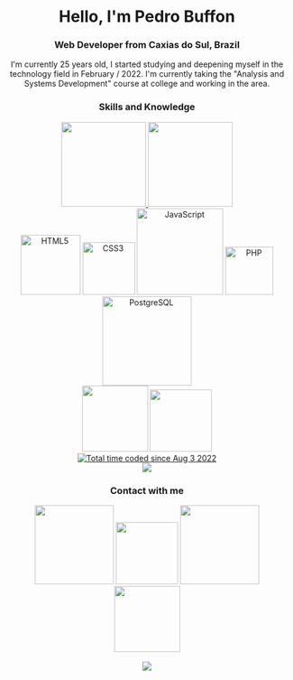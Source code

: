 <div align="center">
<h1>Hello, I'm Pedro Buffon</h1>
    <h3> Web Developer from Caxias do Sul, Brazil</h3>
    <p>I'm currently 25 years old, I started studying and deepening myself in the technology field in February / 2022. I'm currently taking the "Analysis and Systems Development" course at college and working in the area.</p> 
    <h3>Skills and Knowledge</h3>
    <div align="center">
  <a href="https://github.com/pedrobuffon">
  <img height="150px" src="https://github-readme-stats-eight-theta.vercel.app/api?username=pedrobuffon&show_icons=true&theme=dark&include_all_commits=true&count_private=true">
<img height="150px" src="https://github-readme-stats-eight-theta.vercel.app/api/top-langs/?username=pedrobuffon&show_icons=true&layout=compact&theme=dark">
    </div>
    <a href="https://www.w3schools.com/html/"><img width="106" alt="HTML5" src="https://img.shields.io/badge/HTML5-E34F26?style=for-the-badge&logo=html5&logoColor=white"></a>
    <a href="https://www.w3schools.com/css/"><img width="93" alt="CSS3" src="https://img.shields.io/badge/CSS3-1572B6?style=for-the-badge&logo=css3&logoColor=white"></a>
    <a href="https://www.javascript.com"><img width="153" alt="JavaScript" src="https://img.shields.io/badge/JavaScript-323330?style=for-the-badge&logo=javascript&logoColor=F7DF1E"></a>
    <a href="https://www.php.net/"><img width="85" alt="PHP" src="https://img.shields.io/badge/PHP-777BB4?style=for-the-badge&logo=php&logoColor=white"></a>
    <a href="https://www.postgresql.org/"><img width="158" alt="PostgreSQL" src="https://img.shields.io/badge/PostgreSQL-316192?style=for-the-badge&logo=postgresql&logoColor=white"></a><br>
    <a href="https://www.apache.org/"><img src="https://img.shields.io/badge/Apache-D22128?style=for-the-badge&logo=Apache&logoColor=white" width="117px"></a>
    <a href="https://www.nginx.com/"><img src="https://img.shields.io/badge/Nginx-009639?style=for-the-badge&logo=nginx&logoColor=white" width="110px"></a></br>
    <! -- -->
    <a href="https://wakatime.com/@2ec9615c-defa-44a9-8fb9-545ab3a8454c"><img src="https://wakatime.com/badge/user/2ec9615c-defa-44a9-8fb9-545ab3a8454c.svg" alt="Total time coded since Aug 3 2022" /></a><br>
    <a href="https://visualstudio.microsoft.com"><img src="https://img.shields.io/badge/Visual%20Studio%20Code-0078d7.svg"?style=for-the-badge&logo=visual-studio-code&logoColor=white></a>
    <h3>Contact with me</h3>
     <a href="https://www.linkedin.com/in/pedro-buffon-26261a15b"><img src="https://img.shields.io/badge/LinkedIn-0077B5?style=for-the-badge&logo=linkedin&logoColor=white" width="140px"></a>
     <a href="mailto: henriquebuffon@gmail.com"><img src="https://img.shields.io/badge/Gmail-D14836?style=for-the-badge&logo=gmail&logoColor=white" width="110px"></a>
     <a href="https://www.facebook.com/pedro.h.buffon/"><img src="https://img.shields.io/badge/Facebook-1877F2?style=for-the-badge&logo=facebook&logoColor=white" width="140px"></a>
     <a href="https://www.reddit.com/user/pedrobuffon"><img src="https://img.shields.io/badge/Reddit-FF4500?style=for-the-badge&logo=reddit&logoColor=white" width="117px"></a></br
</div>
<br>
<a href="https://www.buymeacoffee.com/pedrobuffon"><img src="https://img.buymeacoffee.com/button-api/?text=Buy me a coffee&emoji=&slug=pedrobuffon&button_colour=FFDD00&font_colour=000000&font_family=Arial&outline_colour=000000&coffee_colour=ffffff" /></a>
